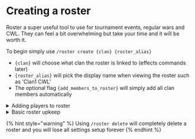 # Creating a roster

Roster a super useful tool to use for tournament events, regular wars and CWL. They can feel a bit overwhelming but take your time and it will be worth it.

To begin simply use `/roster create {clan} {roster_alias}`

* `{clan}` will choose what clan the roster is linked to (effects commands later)
* `{roster_alias}` will pick the display name when viewing the roster such as 'Clan1 CWL'
* The optional flag `{add_members_to_roster}` will simply add all clan members automatically

<details>

<summary>Adding players to roster</summary>

1. The first way is by using `/roster add-player {roster} {player}.`\
   This is an easy way to add a single person onto a roster. The optional flag `{sub}` will just display them as a sub upon viewing.
2. The second way is by using a nifty command called `/roster signup {roster}`.\
   This allows members to simply press a button to sign themselves onto the roster, and remove themselves. This also gives a couple buttons to edit the rosters as an admin which can be done with commands also. (bellow shows how this looks on discord)

![](<../.gitbook/assets/Screenshot 2023-09-09 at 19.30.54.png>)![](<../.gitbook/assets/Screenshot 2023-09-09 at 19.31.15.png>)

</details>

<details>

<summary>Basic roster upkeep</summary>

#### All use the `{roster}` flag for the name

* `/roster post` displays the roster in an embed
* `/roster clear` removes all members that have been added useful for reusing roster setups
* `/roster refresh` refresh data displayed in the roster
* `/roster remove` to remove a player (done via an interactive drop down menu)
* `/roster move` can move a player from one roster to another without having to use the remove and add (done via an interactive drop down menu)
* `/roster missing` will ping all players who aren't currently in the clan if they need to move to participate&#x20;
* `/roster change link {roster} {clan}` can change which roster a clan is linked to `{clan}` refers to the clan the roster is changing to.

</details>



{% hint style="warning" %}
Using `/roster delete` will completely delete a roster and you will lose all settings setup forever
{% endhint %}
